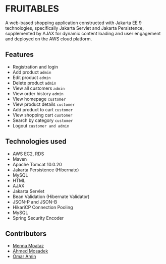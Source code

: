 # FRUITABLES 
A web-based shopping application constructed with Jakarta EE 9 technologies, specifically Jakarta Servlet and Jakarta Persistence, supplemented by AJAX for dynamic content loading and user engagement and deployed on the AWS cloud platform.


## Features
* Registration and login
* Add product `admin`
* Edit product `admin` 
* Delete product `admin`
* View all customers `admin`
* View order history `admin`
* View homepage `customer`
* View product details `customer`
* Add product to cart `customer`
* View shopping cart `customer`
* Search by category `customer`
* Logout `customer and admin`

## Technologies used
* AWS EC2, RDS
* Maven
* Apache Tomcat 10.0.20
* Jakarta Persistence (Hibernate)
* MySQL
* HTML
* AJAX
* Jakarta Servlet
* Bean Validation (Hibernate Validator)
* JSON-P and JSON-B
* HikariCP Connection Pooling
* MySQL
* Spring Security Encoder


## Contributors
* [Menna Moataz](https://github.com/MennaMoataz23)
* [Ahmed Mosadek](https://github.com/AhmedMosadek)
* [Omar Amin](https://github.com/OmarAminn27)
